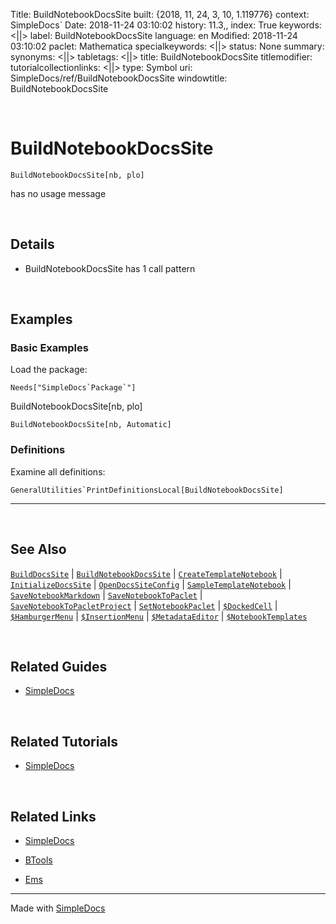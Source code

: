 Title: BuildNotebookDocsSite
built: {2018, 11, 24, 3, 10, 1.119776}
context: SimpleDocs`
Date: 2018-11-24 03:10:02
history: 11.3,,
index: True
keywords: <||>
label: BuildNotebookDocsSite
language: en
Modified: 2018-11-24 03:10:02
paclet: Mathematica
specialkeywords: <||>
status: None
summary: 
synonyms: <||>
tabletags: <||>
title: BuildNotebookDocsSite
titlemodifier: 
tutorialcollectionlinks: <||>
type: Symbol
uri: SimpleDocs/ref/BuildNotebookDocsSite
windowtitle: BuildNotebookDocsSite

<a id="buildnotebookdocssite" style="width:0;height:0;margin:0;padding:0;">&zwnj;</a>

# BuildNotebookDocsSite

    BuildNotebookDocsSite[nb, plo]

 has no usage message

<a id="details" style="width:0;height:0;margin:0;padding:0;">&zwnj;</a>

## Details

* BuildNotebookDocsSite has 1 call pattern

<a id="examples" style="width:0;height:0;margin:0;padding:0;">&zwnj;</a>

## Examples

### Basic Examples

Load the package:

    Needs["SimpleDocs`Package`"]

BuildNotebookDocsSite[nb, plo]

    BuildNotebookDocsSite[nb, Automatic]

### Definitions

Examine all definitions:

    GeneralUtilities`PrintDefinitionsLocal[BuildNotebookDocsSite]

---

<a id="see-also" style="width:0;height:0;margin:0;padding:0;">&zwnj;</a>

## See Also

[```BuildDocsSite```](../ref/BuildDocsSite.html) |  [```BuildNotebookDocsSite```](../ref/BuildNotebookDocsSite.html) |  [```CreateTemplateNotebook```](../ref/CreateTemplateNotebook.html) |  [```InitializeDocsSite```](../ref/InitializeDocsSite.html) |  [```OpenDocsSiteConfig```](../ref/OpenDocsSiteConfig.html) |  [```SampleTemplateNotebook```](../ref/SampleTemplateNotebook.html) |  [```SaveNotebookMarkdown```](../ref/SaveNotebookMarkdown.html) |  [```SaveNotebookToPaclet```](../ref/SaveNotebookToPaclet.html) |  [```SaveNotebookToPacletProject```](../ref/SaveNotebookToPacletProject.html) |  [```SetNotebookPaclet```](../ref/SetNotebookPaclet.html) |  [```$DockedCell```](../ref/%24DockedCell.html) |  [```$HamburgerMenu```](../ref/%24HamburgerMenu.html) |  [```$InsertionMenu```](../ref/%24InsertionMenu.html) |  [```$MetadataEditor```](../ref/%24MetadataEditor.html) |  [```$NotebookTemplates```](../ref/%24NotebookTemplates.html)

<a id="related-guides" style="width:0;height:0;margin:0;padding:0;">&zwnj;</a>

## Related Guides

* [SimpleDocs](../guide/SimpleDocs.html)

<a id="related-tutorials" style="width:0;height:0;margin:0;padding:0;">&zwnj;</a>

## Related Tutorials

* [SimpleDocs](../tutorial/SimpleDocs.html)

<a id="related-links" style="width:0;height:0;margin:0;padding:0;">&zwnj;</a>

## Related Links

* [SimpleDocs](https://github.com/b3m2a1/SimpleDocs)

* [BTools](https://github.com/b3m2a1/mathematica-BTools)

* [Ems](https://github.com/b3m2a1/Ems)

---

Made with  [SimpleDocs](https://github.com/b3m2a1/SimpleDocs)